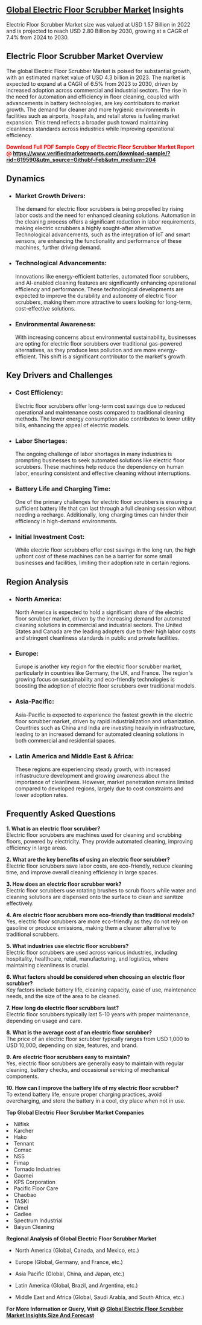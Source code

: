 <h2><a href="https://www.verifiedmarketreports.com/download-sample/?rid=619590&amp;utm_source=Githubf&amp;utm_medium=204" target="_blank">Global Electric Floor Scrubber Market</a> Insights</h2><p>Electric Floor Scrubber Market size was valued at USD 1.57 Billion in 2022 and is projected to reach USD 2.80 Billion by 2030, growing at a CAGR of 7.4% from 2024 to 2030.</p><p> <h2>Electric Floor Scrubber Market Overview</h2> <p>The global Electric Floor Scrubber Market is poised for substantial growth, with an estimated market value of USD 4.3 billion in 2023. The market is expected to expand at a CAGR of 6.5% from 2023 to 2030, driven by increased adoption across commercial and industrial sectors. The rise in the need for automation and efficiency in floor cleaning, coupled with advancements in battery technologies, are key contributors to market growth. The demand for cleaner and more hygienic environments in facilities such as airports, hospitals, and retail stores is fueling market expansion. This trend reflects a broader push toward maintaining cleanliness standards across industries while improving operational efficiency.</p> <p><b><p><span class=""><span style="color: #ff0000;"><strong>Download Full PDF Sample Copy of Electric Floor Scrubber Market Report</strong> @ </span><a href="https://www.verifiedmarketreports.com/download-sample/?rid=619590&amp;utm_source=Githubf-Feb&amp;utm_medium=204" target="_blank">https://www.verifiedmarketreports.com/download-sample/?rid=619590&amp;utm_source=Githubf-Feb&amp;utm_medium=204</a></span></p></b></p> <h2>Dynamics</h2> <ul> <li><h3>Market Growth Drivers:</h3> <p>The demand for electric floor scrubbers is being propelled by rising labor costs and the need for enhanced cleaning solutions. Automation in the cleaning process offers a significant reduction in labor requirements, making electric scrubbers a highly sought-after alternative. Technological advancements, such as the integration of IoT and smart sensors, are enhancing the functionality and performance of these machines, further driving demand.</p> </li> <li><h3>Technological Advancements:</h3> <p>Innovations like energy-efficient batteries, automated floor scrubbers, and AI-enabled cleaning features are significantly enhancing operational efficiency and performance. These technological developments are expected to improve the durability and autonomy of electric floor scrubbers, making them more attractive to users looking for long-term, cost-effective solutions.</p> </li> <li><h3>Environmental Awareness:</h3> <p>With increasing concerns about environmental sustainability, businesses are opting for electric floor scrubbers over traditional gas-powered alternatives, as they produce less pollution and are more energy-efficient. This shift is a significant contributor to the market's growth.</p> </li> </ul> <h2>Key Drivers and Challenges</h2> <ul> <li><h3>Cost Efficiency:</h3> <p>Electric floor scrubbers offer long-term cost savings due to reduced operational and maintenance costs compared to traditional cleaning methods. The lower energy consumption also contributes to lower utility bills, enhancing the appeal of electric models.</p> </li> <li><h3>Labor Shortages:</h3> <p>The ongoing challenge of labor shortages in many industries is prompting businesses to seek automated solutions like electric floor scrubbers. These machines help reduce the dependency on human labor, ensuring consistent and effective cleaning without interruptions.</p> </li> <li><h3>Battery Life and Charging Time:</h3> <p>One of the primary challenges for electric floor scrubbers is ensuring a sufficient battery life that can last through a full cleaning session without needing a recharge. Additionally, long charging times can hinder their efficiency in high-demand environments.</p> </li> <li><h3>Initial Investment Cost:</h3> <p>While electric floor scrubbers offer cost savings in the long run, the high upfront cost of these machines can be a barrier for some small businesses and facilities, limiting their adoption rate in certain regions.</p> </li> </ul> <h2>Region Analysis</h2> <ul> <li><h3>North America:</h3> <p>North America is expected to hold a significant share of the electric floor scrubber market, driven by the increasing demand for automated cleaning solutions in commercial and industrial sectors. The United States and Canada are the leading adopters due to their high labor costs and stringent cleanliness standards in public and private facilities.</p> </li> <li><h3>Europe:</h3> <p>Europe is another key region for the electric floor scrubber market, particularly in countries like Germany, the UK, and France. The region's growing focus on sustainability and eco-friendly technologies is boosting the adoption of electric floor scrubbers over traditional models.</p> </li> <li><h3>Asia-Pacific:</h3> <p>Asia-Pacific is expected to experience the fastest growth in the electric floor scrubber market, driven by rapid industrialization and urbanization. Countries such as China and India are investing heavily in infrastructure, leading to an increased demand for automated cleaning solutions in both commercial and residential spaces.</p> </li> <li><h3>Latin America and Middle East & Africa:</h3> <p>These regions are experiencing steady growth, with increased infrastructure development and growing awareness about the importance of cleanliness. However, market penetration remains limited compared to developed regions, largely due to cost constraints and lower adoption rates.</p> </li> </ul> <h2>Frequently Asked Questions</h2> <p><b>1. What is an electric floor scrubber?</b><br>Electric floor scrubbers are machines used for cleaning and scrubbing floors, powered by electricity. They provide automated cleaning, improving efficiency in large areas.</p> <p><b>2. What are the key benefits of using an electric floor scrubber?</b><br>Electric floor scrubbers save labor costs, are eco-friendly, reduce cleaning time, and improve overall cleaning efficiency in large spaces.</p> <p><b>3. How does an electric floor scrubber work?</b><br>Electric floor scrubbers use rotating brushes to scrub floors while water and cleaning solutions are dispensed onto the surface to clean and sanitize effectively.</p> <p><b>4. Are electric floor scrubbers more eco-friendly than traditional models?</b><br>Yes, electric floor scrubbers are more eco-friendly as they do not rely on gasoline or produce emissions, making them a cleaner alternative to traditional scrubbers.</p> <p><b>5. What industries use electric floor scrubbers?</b><br>Electric floor scrubbers are used across various industries, including hospitality, healthcare, retail, manufacturing, and logistics, where maintaining cleanliness is crucial.</p> <p><b>6. What factors should be considered when choosing an electric floor scrubber?</b><br>Key factors include battery life, cleaning capacity, ease of use, maintenance needs, and the size of the area to be cleaned.</p> <p><b>7. How long do electric floor scrubbers last?</b><br>Electric floor scrubbers typically last 5-10 years with proper maintenance, depending on usage and care.</p> <p><b>8. What is the average cost of an electric floor scrubber?</b><br>The price of an electric floor scrubber typically ranges from USD 1,000 to USD 10,000, depending on size, features, and brand.</p> <p><b>9. Are electric floor scrubbers easy to maintain?</b><br>Yes, electric floor scrubbers are generally easy to maintain with regular cleaning, battery checks, and occasional servicing of mechanical components.</p> <p><b>10. How can I improve the battery life of my electric floor scrubber?</b><br>To extend battery life, ensure proper charging practices, avoid overcharging, and store the battery in a cool, dry place when not in use.</p> </p><p><strong>Top Global Electric Floor Scrubber Market Companies</strong></p><div data-test-id=""><p><li>Nilfisk</li><li> Karcher</li><li> Hako</li><li> Tennant</li><li> Comac</li><li> NSS</li><li> Fimap</li><li> Tornado Industries</li><li> Gaomei</li><li> KPS Corporation</li><li> Pacific Floor Care</li><li> Chaobao</li><li> TASKI</li><li> Cimel</li><li> Gadlee</li><li> Spectrum Industrial</li><li> Baiyun Cleaning</li></p><div><strong>Regional Analysis of&nbsp;Global Electric Floor Scrubber Market</strong></div><ul><li dir="ltr"><p dir="ltr">North America&nbsp;(Global, Canada, and Mexico, etc.)</p></li><li dir="ltr"><p dir="ltr">Europe (Global, Germany, and France, etc.)</p></li><li dir="ltr"><p dir="ltr">Asia Pacific&nbsp;(Global, China, and Japan, etc.)</p></li><li dir="ltr"><p dir="ltr">Latin America&nbsp;(Global, Brazil, and Argentina, etc.)</p></li><li dir="ltr">Middle East and Africa&nbsp;(Global, Saudi Arabia, and South Africa, etc.)</li></ul><p><strong>For More Information or Query, Visit @&nbsp;</strong><strong><a href="https://www.verifiedmarketreports.com/product/electric-floor-scrubber-market/?utm_source=Githubf&amp;utm_medium=204" target="_blank">Global Electric Floor Scrubber Market Insights Size And Forecast</a></strong></p></div>
